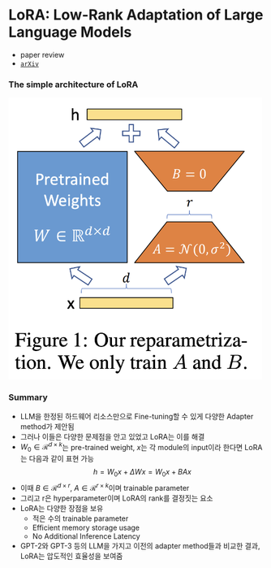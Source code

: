 # LoRA: Low-Rank Adaptation of Large Language Models
- paper review
- [`arXiv`](https://arxiv.org/abs/2106.09685)

### The simple architecture of LoRA
<img src = "https://github.com/AITE-R/paper-review/blob/main/LoRA/figures/figure1.png?raw=true" width=500>

### Summary
- LLM을 한정된 하드웨어 리소스만으로 Fine-tuning할 수 있게 다양한 Adapter method가 제안됨
- 그러나 이들은 다양한 문제점을 안고 있었고 LoRA는 이를 해결
- $W_0\in \mathcal{R}^{d \times k}$는 pre-trained weight, $x$는 각 module의 input이라 한다면 LoRA는 다음과 같이 표현 가능
$$h=W_0 x + \Delta W x = W_0 x + BA x$$
- 이때 $B\in \mathcal{R}^{d\times r}$, $A\in \mathcal{R}^{r\times k}$이며 trainable parameter
- 그리고 r은 hyperparameter이며 LoRA의 rank를 결정짓는 요소
- LoRA는 다양한 장점을 보유
    - 적은 수의 trainable parameter
    - Efficient memory storage usage
    - No Additional Inference Latency
- GPT-2와 GPT-3 등의 LLM을 가지고 이전의 adapter method들과 비교한 결과, LoRA는 압도적인 효율성을 보여줌